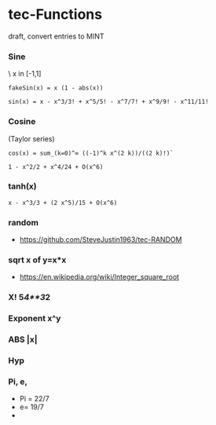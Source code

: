 # tec-Functions

draft, convert entries to MINT


### Sine 
\\ x in [-1,1]
```
fakeSin(x) = x (1 - abs(x))
```
```
sin(x) = x - x^3/3! + x^5/5! - x^7/7! + x^9/9! - x^11/11!
```

### Cosine

(Taylor series)

```
cos(x) = sum_(k=0)^∞ ((-1)^k x^(2 k))/((2 k)!)`

1 - x^2/2 + x^4/24 + O(x^6)
```


### tanh(x)
```
x - x^3/3 + (2 x^5)/15 + O(x^6)
```
 

### random
- https://github.com/SteveJustin1963/tec-RANDOM



### sqrt x of y=x*x

- https://en.wikipedia.org/wiki/Integer_square_root

### X! 5*4**3*2

### Exponent x^y


### ABS  |x|

### Hyp

### Pi, e, 
- Pi = 22/7
- e= 19/7
-




